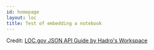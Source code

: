 ```yaml
---
id: homepage
layout: loc
title: Test of embedding a notebook
---
```


<div id="observablehq-4f295653"></div>
<p>Credit: <a href="https://observablehq.com/@hadro-ws/loc-gov-json-api-guide">LOC.gov JSON API Guide by Hadro&#039;s Workspace</a></p>

<link rel="stylesheet" href="https://cdn.jsdelivr.net/npm/@observablehq/inspector@5/dist/inspector.css">
<script type="module">
import {Runtime, Inspector} from "https://cdn.jsdelivr.net/npm/@observablehq/runtime@5/dist/runtime.js";
import define from "https://api.observablehq.com/@hadro-ws/loc-gov-json-api-guide.js?v=4";
new Runtime().module(define, Inspector.into("#observablehq-4f295653"));
</script>
